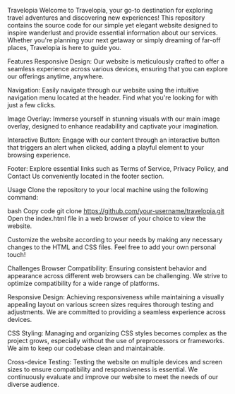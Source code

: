 Travelopia
Welcome to Travelopia, your go-to destination for exploring travel adventures and discovering new experiences! This repository contains the source code for our simple yet elegant website designed to inspire wanderlust and provide essential information about our services. Whether you're planning your next getaway or simply dreaming of far-off places, Travelopia is here to guide you.

Features
Responsive Design: Our website is meticulously crafted to offer a seamless experience across various devices, ensuring that you can explore our offerings anytime, anywhere.

Navigation: Easily navigate through our website using the intuitive navigation menu located at the header. Find what you're looking for with just a few clicks.

Image Overlay: Immerse yourself in stunning visuals with our main image overlay, designed to enhance readability and captivate your imagination.

Interactive Button: Engage with our content through an interactive button that triggers an alert when clicked, adding a playful element to your browsing experience.

Footer: Explore essential links such as Terms of Service, Privacy Policy, and Contact Us conveniently located in the footer section.

Usage
Clone the repository to your local machine using the following command:

bash
Copy code
git clone https://github.com/your-username/travelopia.git
Open the index.html file in a web browser of your choice to view the website.

Customize the website according to your needs by making any necessary changes to the HTML and CSS files. Feel free to add your own personal touch!

Challenges
Browser Compatibility: Ensuring consistent behavior and appearance across different web browsers can be challenging. We strive to optimize compatibility for a wide range of platforms.

Responsive Design: Achieving responsiveness while maintaining a visually appealing layout on various screen sizes requires thorough testing and adjustments. We are committed to providing a seamless experience across devices.

CSS Styling: Managing and organizing CSS styles becomes complex as the project grows, especially without the use of preprocessors or frameworks. We aim to keep our codebase clean and maintainable.

Cross-device Testing: Testing the website on multiple devices and screen sizes to ensure compatibility and responsiveness is essential. We continuously evaluate and improve our website to meet the needs of our diverse audience.
